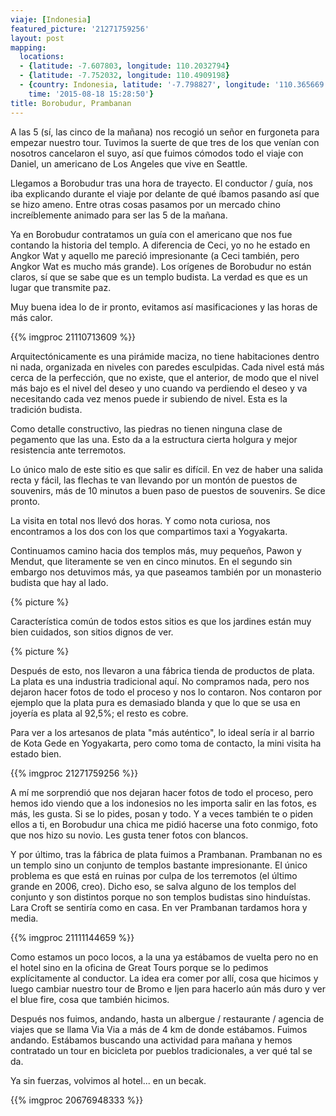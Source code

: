 ```yaml
---
viaje: [Indonesia]
featured_picture: '21271759256'
layout: post
mapping:
  locations:
  - {latitude: -7.607803, longitude: 110.2032794}
  - {latitude: -7.752032, longitude: 110.4909198}
  - {country: Indonesia, latitude: '-7.798827', longitude: '110.365669', place: Jogonegaran,
    time: '2015-08-18 15:28:50'}
title: Borobudur, Prambanan
---
```


A las 5 (sí, las cinco de la mañana) nos recogió un señor en furgoneta para empezar nuestro tour. Tuvimos la suerte de que tres de los que venían con nosotros cancelaron el suyo, así que fuimos cómodos todo el viaje con Daniel, un americano de Los Angeles que vive en Seattle.

Llegamos a Borobudur tras una hora de trayecto. El conductor / guía, nos iba explicando durante el viaje por delante de qué íbamos pasando así que se hizo ameno. Entre otras cosas pasamos por un mercado chino increíblemente animado para ser las 5 de la mañana.

Ya en Borobudur contratamos un guía con el americano que nos fue contando la historia del templo. A diferencia de Ceci, yo no he estado en Angkor Wat y aquello me pareció impresionante (a Ceci también, pero Angkor Wat es mucho más grande). Los orígenes de Borobudur no están claros, sí que se sabe que es un templo budista. La verdad es que es un lugar que transmite paz.

Muy buena idea lo de ir pronto, evitamos así masificaciones y las horas de más calor.

{{% imgproc 21110713609 %}}

Arquitectónicamente es una pirámide maciza, no tiene habitaciones dentro ni nada, organizada en niveles con paredes esculpidas. Cada nivel está más cerca de la perfección, que no existe, que el anterior, de modo que el nivel más bajo es el nivel del deseo y uno cuando va perdiendo el deseo y va necesitando cada vez menos puede ir subiendo de nivel. Esta es la tradición budista.

Como detalle constructivo, las piedras no tienen ninguna clase de pegamento que las una. Esto da a la estructura cierta holgura y mejor resistencia ante terremotos.

Lo único malo de este sitio es que salir es difícil. En vez de haber una salida recta y fácil, las flechas te van llevando por un montón de puestos de souvenirs, más de 10 minutos a buen paso de puestos de souvenirs. Se dice pronto.

La visita en total nos llevó dos horas. Y como nota curiosa, nos encontramos a los dos con los que compartimos taxi a Yogyakarta.

Continuamos camino hacia dos templos más, muy pequeños, Pawon y Mendut, que literamente se ven en cinco minutos. En el segundo sin embargo nos detuvimos más, ya que paseamos también por un monasterio budista que hay al lado.

{% picture %}

Característica común de todos estos sitios es que los jardines están muy bien cuidados, son sitios dignos de ver.

{% picture %}

Después de esto, nos llevaron a una fábrica tienda de productos de plata. La plata es una industria tradicional aquí. No compramos nada, pero nos dejaron hacer fotos de todo el proceso y nos lo contaron. Nos contaron por ejemplo que la plata pura es demasiado blanda y que lo que se usa en joyería es plata al 92,5%; el resto es cobre.

Para ver a los artesanos de plata "más auténtico", lo ideal sería ir al barrio de Kota Gede en Yogyakarta, pero como toma de contacto, la mini visita ha estado bien.

{{% imgproc 21271759256 %}}

A mí me sorprendió que nos dejaran hacer fotos de todo el proceso, pero hemos ido viendo que a los indonesios no les importa salir en las fotos, es más, les gusta. Si se lo pides, posan y todo. Y a veces también te o piden ellos a ti, en Borobudur una chica me pidió hacerse una foto conmigo, foto que nos hizo su novio. Les gusta tener fotos con blancos.

Y por último, tras la fábrica de plata fuimos a Prambanan. Prambanan no es un templo sino un conjunto de templos bastante impresionante. El único problema es que está en ruinas por culpa de los terremotos (el último grande en 2006, creo). Dicho eso, se salva alguno de los templos del conjunto y son distintos porque no son templos budistas sino hinduístas. Lara Croft se sentiría como en casa. En ver Prambanan tardamos hora y media.

{{% imgproc 21111144659 %}}

Como estamos un poco locos, a la una ya estábamos de vuelta pero no en el hotel sino en la oficina de Great Tours porque se lo pedimos explícitamente al conductor. La idea era comer por allí, cosa que hicimos y luego cambiar nuestro tour de Bromo e Ijen para hacerlo aún más duro y ver el blue fire, cosa que también hicimos.

Después nos fuimos, andando, hasta un albergue / restaurante / agencia de viajes que se llama Via Via a más de 4 km de donde estábamos. Fuimos andando. Estábamos buscando una actividad para mañana y hemos contratado un tour en bicicleta por pueblos tradicionales, a ver qué tal se da.

Ya sin fuerzas, volvimos al hotel... en un becak.

{{% imgproc 20676948333 %}}
